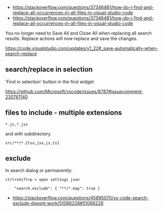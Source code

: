 - https://stackoverflow.com/questions/37346481/how-do-i-find-and-replace-all-occurrences-in-all-files-in-visual-studio-code
- https://stackoverflow.com/questions/37346481/how-do-i-find-and-replace-all-occurrences-in-all-files-in-visual-studio-code

You no longer need to Save All and Close All when replacing all search results. Replace actions will now replace and save the changes.

https://code.visualstudio.com/updates/v1_22#_save-automatically-when-search-replace

## search/replace in selection

'Find in selection' button in the find widget

https://github.com/Microsoft/vscode/issues/8787#issuecomment-230761140

## files to include - multiple extensions

`*.js,*.jsx`

and with subdirectory

`src/**/*.{tsx,jsx,js,ts}`

## exclude

In search dialog or permanently:

`ctrl+shift+p > open settings json`

```
    "search.exclude": { "**/*.map": true }
```

- https://stackoverflow.com/questions/45895070/vs-code-search-exclude-doesnt-work/51066228#51066228
